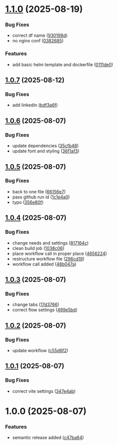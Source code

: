 # [1.1.0](https://github.com/gkalian/site-gkalian/compare/v1.0.7...v1.1.0) (2025-08-19)


### Bug Fixes

* correct df name ([930198d](https://github.com/gkalian/site-gkalian/commit/930198def98e31ca50b80eed2a709b2114097704))
* no nginx conf ([0382685](https://github.com/gkalian/site-gkalian/commit/0382685708d0ed35ecd1cf05ebdf5d84141a35f2))


### Features

* add basic helm template and dockerfile ([0111de0](https://github.com/gkalian/site-gkalian/commit/0111de0d04b44a4d4274b8269070046f49ceb070))

## [1.0.7](https://github.com/gkalian/site-gkalian/compare/v1.0.6...v1.0.7) (2025-08-12)


### Bug Fixes

* add linkedin ([bdf3a6f](https://github.com/gkalian/site-gkalian/commit/bdf3a6f50b3679ae1032ba420c08c1b82c3e367a))

## [1.0.6](https://github.com/gkalian/site-gkalian/compare/v1.0.5...v1.0.6) (2025-08-07)


### Bug Fixes

* update dependencies ([35cfb48](https://github.com/gkalian/site-gkalian/commit/35cfb484dd734197b0d06395a1abe700569867e5))
* update font and styling ([36f1af3](https://github.com/gkalian/site-gkalian/commit/36f1af3946f1f2fe378eba8fe7ac9d4d946bd897))

## [1.0.5](https://github.com/gkalian/site-gkalian/compare/v1.0.4...v1.0.5) (2025-08-07)


### Bug Fixes

* back to one file ([66156e7](https://github.com/gkalian/site-gkalian/commit/66156e787ef2e3a020ab8ffa54fa07ad5c452927))
* pass github run id ([1c1e4a0](https://github.com/gkalian/site-gkalian/commit/1c1e4a0a6c0116dcdbfca190d506a6a6ee0ad8c0))
* typo ([356e80f](https://github.com/gkalian/site-gkalian/commit/356e80ff904bf5dde20cae963d751d197c6bf178))

## [1.0.4](https://github.com/gkalian/site-gkalian/compare/v1.0.3...v1.0.4) (2025-08-07)


### Bug Fixes

* change needs and settings ([817164c](https://github.com/gkalian/site-gkalian/commit/817164c620ead4474e4007519b385675e61837b9))
* clean build job ([1038c06](https://github.com/gkalian/site-gkalian/commit/1038c06a22eade4a358176c5e6928af4235945e4))
* place workflow call in proper place ([4656224](https://github.com/gkalian/site-gkalian/commit/4656224b065fbd69c742e04f43e87edb5aec4ace))
* restructure workflow file ([296cd19](https://github.com/gkalian/site-gkalian/commit/296cd19535048192495699961ccaf3785ef2e164))
* workflow call added ([48b047a](https://github.com/gkalian/site-gkalian/commit/48b047ace286b8ffe5c9a6ef5681b07d06919ee6))

## [1.0.3](https://github.com/gkalian/site-gkalian/compare/v1.0.2...v1.0.3) (2025-08-07)


### Bug Fixes

* change tabs ([17d3766](https://github.com/gkalian/site-gkalian/commit/17d3766d95c59d69d1c086b8857c049fd82921c9))
* correct flow settings ([499e5bd](https://github.com/gkalian/site-gkalian/commit/499e5bd8bc3eee92e19a8c2aabfb64b3582d89ba))

## [1.0.2](https://github.com/gkalian/site-gkalian/compare/v1.0.1...v1.0.2) (2025-08-07)


### Bug Fixes

* update workflow ([c55d6f2](https://github.com/gkalian/site-gkalian/commit/c55d6f2b527290913acd5de21baf7ef45a591a9e))

## [1.0.1](https://github.com/gkalian/site-gkalian/compare/v1.0.0...v1.0.1) (2025-08-07)


### Bug Fixes

* correct vite settings ([347e4ab](https://github.com/gkalian/site-gkalian/commit/347e4ab47a461453826e5baf4982d05ad3bda6a1))

# 1.0.0 (2025-08-07)


### Features

* semantic release added ([c47ba64](https://github.com/gkalian/site-gkalian/commit/c47ba64bf43de3c30084b2a772490677b00c5037))
